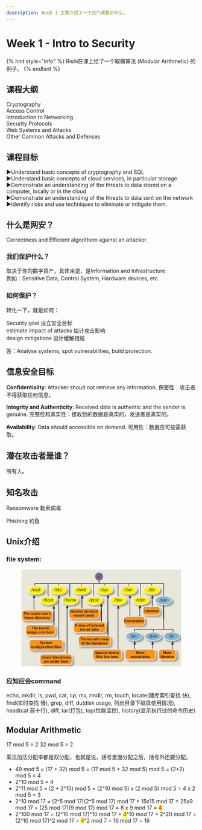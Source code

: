 ```yaml
---
description: Week 1 主要介绍了一下这门课要讲什么。
---
```


# Week 1 - Intro to Security

{% hint style="info" %}
Rishi在课上给了一个取模算法 (Modular Arithmetic) 的例子。
{% endhint %}

## 课程大纲

Cryptography\
Access Control \
Introduction to Networking \
Security Protocols \
Web Systems and Attacks \
Other Common Attacks and Defenses

## 课程目标

▶Understand basic concepts of cryptography and SQL \
▶Understand basic concepts of cloud services, in particular storage \
▶Demonstrate an understanding of the threats to data stored on a computer, locally or in the cloud \
▶Demonstrate an understanding of the threats to data sent on the network \
▶Identify risks and use techniques to eliminate or mitigate them.

## 什么是网安？

Correctness and Efficient algorithem against an attacker.

### 我们保护什么？

取决于你的数字资产，具体来说，是Information and Infrastructure.\
例如：Sensitive Data, Control System, Hardware devices, etc.

### 如何保护？

转化一下，就是如何：

Security goal 设立安全目标\
estimate impact of attacks 估计攻击影响\
design mitigations 设计缓解措施

答：Analyse systems, spot vulnerabilities, build protection.

## 信息安全目标

**Confidentiality**: Attacker shoud not retrieve any information. 保密性：攻击者不得获取任何信息。

**Integrity and Authenticity**: Received data is authentic and the sender is genuine. 完整性和真实性：接收到的数据是真实的，发送者是真实的。

**Availability**: Data should accessible on demand. 可用性：数据应可按需获取。

## 潜在攻击者是谁？

所有人。

## 知名攻击

Ransomware 勒索病毒

Phishing 钓鱼

## Unix介绍

### file system:

<figure><img src="../.gitbook/assets/image (5).png" alt=""><figcaption></figcaption></figure>

### 应知应会command

echo, mkdir, ls, pwd, cat, cp, mv, rmdir, rm, touch, locate(建库索引查找 快), find(实时查找 慢), grep, diff, du(disk usage, 列出目录下磁盘使用情况), head(cat 前十行), diff, tar(打包), top(性能监控), history(显示执行过的命令历史)

## Modular Arithmetic

17 mod 5 = 2    32 mod 5 = 2

乘法加法分配率都是双分配，也就是说，括号里面分配之后，括号外还要分配。

* 49 mod 5 = (17 + 32) mod 5 = (17 mod 5 + 32 mod 5) mod 5 = (2+2) mod 5 = 4
* 2^10 mod 5 = 4
* 2^11 mod 5 = (2 \* 2^10) mod 5 = (2^10 mod 5) x (2 mod 5) mod 5 = 4 x 2 mod 5 = 3
* 2^10 mod 17 = (2^5 mod 17)(2^5 mod 17) mod 17 = 15x15 mod 17 = 25x9 mod 17 = (25 mod 17)(9 mod 17) mod 17 = 8 x 9 mod 17 = <mark style="color:red;">4</mark>
* 2^100 mod 17 = (2^10 mod 17)^10 mod 17 = <mark style="color:red;">4</mark>^10 mod 17 = 2^20 mod 17 = (2^10 mod 17)^2 mod 17 = <mark style="color:red;">4</mark>^2 mod 7 = 16 mod 17 = 16

##



